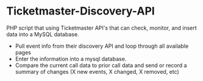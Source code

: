 # Ticketmaster-Discovery-API
PHP script that using Ticketmaster API's that can check, monitor, and insert data into a MySQL database.

- Pull event info from their discovery API and loop through all available pages
- Enter the information into a mysql database.
- Compare the current call data to prior call data and send or record a summary of changes (X new events, X changed, X removed, etc)

